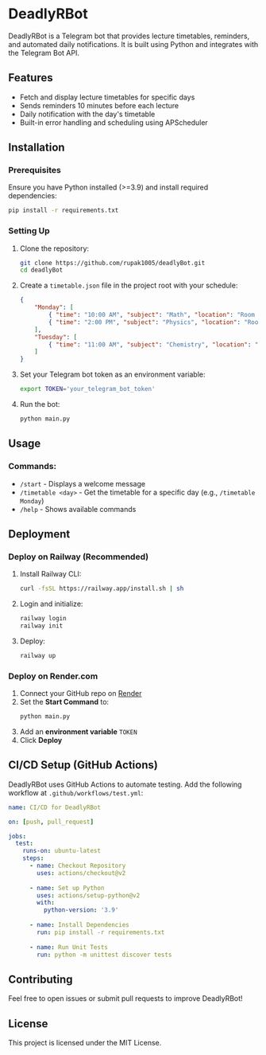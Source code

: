 # DeadlyRBot

DeadlyRBot is a Telegram bot that provides lecture timetables, reminders, and automated daily notifications. It is built using Python and integrates with the Telegram Bot API.

## Features
-  Fetch and display lecture timetables for specific days
-  Sends reminders 10 minutes before each lecture
-  Daily notification with the day's timetable
-  Built-in error handling and scheduling using APScheduler

## Installation

### Prerequisites
Ensure you have Python installed (>=3.9) and install required dependencies:

```sh
pip install -r requirements.txt
```

### Setting Up
1. Clone the repository:
   ```sh
   git clone https://github.com/rupak1005/deadlyBot.git
   cd deadlyBot
   ```

2. Create a `timetable.json` file in the project root with your schedule:
   ```json
   {
       "Monday": [
           { "time": "10:00 AM", "subject": "Math", "location": "Room 101" },
           { "time": "2:00 PM", "subject": "Physics", "location": "Room 202" }
       ],
       "Tuesday": [
           { "time": "11:00 AM", "subject": "Chemistry", "location": "Room 103" }
       ]
   }
   ```

3. Set your Telegram bot token as an environment variable:
   ```sh
   export TOKEN='your_telegram_bot_token'
   ```

4. Run the bot:
   ```sh
   python main.py
   ```

## Usage

### Commands:
- `/start` - Displays a welcome message
- `/timetable <day>` - Get the timetable for a specific day (e.g., `/timetable Monday`)
- `/help` - Shows available commands

## Deployment

### Deploy on Railway (Recommended)
1. Install Railway CLI:
   ```sh
   curl -fsSL https://railway.app/install.sh | sh
   ```
2. Login and initialize:
   ```sh
   railway login
   railway init
   ```
3. Deploy:
   ```sh
   railway up
   ```

### Deploy on Render.com
1. Connect your GitHub repo on [Render](https://render.com/)
2. Set the **Start Command** to:
   ```sh
   python main.py
   ```
3. Add an **environment variable** `TOKEN`
4. Click **Deploy**

## CI/CD Setup (GitHub Actions)
DeadlyRBot uses GitHub Actions to automate testing. Add the following workflow at `.github/workflows/test.yml`:

```yaml
name: CI/CD for DeadlyRBot

on: [push, pull_request]

jobs:
  test:
    runs-on: ubuntu-latest
    steps:
      - name: Checkout Repository
        uses: actions/checkout@v2
      
      - name: Set up Python
        uses: actions/setup-python@v2
        with:
          python-version: '3.9'
      
      - name: Install Dependencies
        run: pip install -r requirements.txt
      
      - name: Run Unit Tests
        run: python -m unittest discover tests
```

## Contributing
Feel free to open issues or submit pull requests to improve DeadlyRBot!

## License
This project is licensed under the MIT License.

